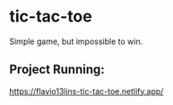# tic-tac-toe

Simple game, but impossible to win.

## Project Running:

https://flavio13lins-tic-tac-toe.netlify.app/
